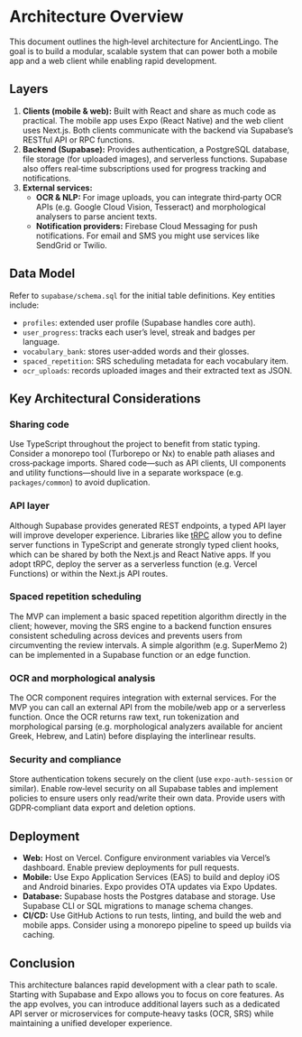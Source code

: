 # Architecture Overview

This document outlines the high‑level architecture for AncientLingo.  The goal is to build a modular, scalable system that can power both a mobile app and a web client while enabling rapid development.

## Layers

1. **Clients (mobile & web):** Built with React and share as much code as practical.  The mobile app uses Expo (React Native) and the web client uses Next.js.  Both clients communicate with the backend via Supabase’s RESTful API or RPC functions.
2. **Backend (Supabase):** Provides authentication, a PostgreSQL database, file storage (for uploaded images), and serverless functions.  Supabase also offers real‑time subscriptions used for progress tracking and notifications.
3. **External services:**
   - **OCR & NLP:** For image uploads, you can integrate third‑party OCR APIs (e.g. Google Cloud Vision, Tesseract) and morphological analysers to parse ancient texts.
   - **Notification providers:** Firebase Cloud Messaging for push notifications.  For email and SMS you might use services like SendGrid or Twilio.

## Data Model

Refer to `supabase/schema.sql` for the initial table definitions.  Key entities include:
- `profiles`: extended user profile (Supabase handles core auth).
- `user_progress`: tracks each user’s level, streak and badges per language.
- `vocabulary_bank`: stores user‑added words and their glosses.
- `spaced_repetition`: SRS scheduling metadata for each vocabulary item.
- `ocr_uploads`: records uploaded images and their extracted text as JSON.

## Key Architectural Considerations

### Sharing code
Use TypeScript throughout the project to benefit from static typing.  Consider a monorepo tool (Turborepo or Nx) to enable path aliases and cross‑package imports.  Shared code—such as API clients, UI components and utility functions—should live in a separate workspace (e.g. `packages/common`) to avoid duplication.

### API layer
Although Supabase provides generated REST endpoints, a typed API layer will improve developer experience.  Libraries like [tRPC](https://trpc.io/) allow you to define server functions in TypeScript and generate strongly typed client hooks, which can be shared by both the Next.js and React Native apps.  If you adopt tRPC, deploy the server as a serverless function (e.g. Vercel Functions) or within the Next.js API routes.

### Spaced repetition scheduling
The MVP can implement a basic spaced repetition algorithm directly in the client; however, moving the SRS engine to a backend function ensures consistent scheduling across devices and prevents users from circumventing the review intervals.  A simple algorithm (e.g. SuperMemo 2) can be implemented in a Supabase function or an edge function.

### OCR and morphological analysis
The OCR component requires integration with external services.  For the MVP you can call an external API from the mobile/web app or a serverless function.  Once the OCR returns raw text, run tokenization and morphological parsing (e.g. morphological analyzers available for ancient Greek, Hebrew, and Latin) before displaying the interlinear results.

### Security and compliance
Store authentication tokens securely on the client (use `expo-auth-session` or similar).  Enable row‑level security on all Supabase tables and implement policies to ensure users only read/write their own data.  Provide users with GDPR‑compliant data export and deletion options.

## Deployment

* **Web:** Host on Vercel.  Configure environment variables via Vercel’s dashboard.  Enable preview deployments for pull requests.
* **Mobile:** Use Expo Application Services (EAS) to build and deploy iOS and Android binaries.  Expo provides OTA updates via Expo Updates.
* **Database:** Supabase hosts the Postgres database and storage.  Use Supabase CLI or SQL migrations to manage schema changes.
* **CI/CD:** Use GitHub Actions to run tests, linting, and build the web and mobile apps.  Consider using a monorepo pipeline to speed up builds via caching.

## Conclusion

This architecture balances rapid development with a clear path to scale.  Starting with Supabase and Expo allows you to focus on core features.  As the app evolves, you can introduce additional layers such as a dedicated API server or microservices for compute‑heavy tasks (OCR, SRS) while maintaining a unified developer experience.
